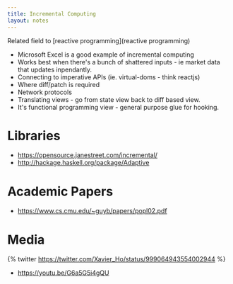 ```yaml
---
title: Incremental Computing
layout: notes
---
```


Related field to [reactive programming](reactive programming)

* Microsoft Excel is a good example of incremental computing
* Works best when there's a bunch of shattered inputs - ie market data that updates inpendantly.
* Connecting to imperative APIs (ie. virtual-doms - think reactjs)
* Where diff/patch is required
* Network protocols
* Translating views - go from state view back to diff based view.
* It's functional programming view - general purpose glue for hooking.


# Libraries
* https://opensource.janestreet.com/incremental/
* http://hackage.haskell.org/package/Adaptive

# Academic Papers
* https://www.cs.cmu.edu/~guyb/papers/popl02.pdf

# Media

{% twitter https://twitter.com/Xavier_Ho/status/999064943554002944 %}

* https://youtu.be/G6a5G5i4gQU
